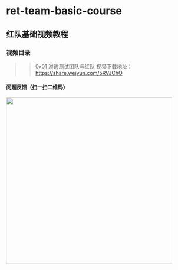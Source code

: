 # ret-team-basic-course

## 红队基础视频教程

### 视频目录

>>0x01 渗透测试团队与红队
>视频下载地址：https://share.weiyun.com/5RVJChO




#### 问题反馈（扫一扫二维码）



<img src="https://github.com/wlaqtd/ret-team-basic-course/blob/master/images/%E7%9F%A5%E8%AF%86%E6%98%9F%E7%90%83.png" width="450" />
